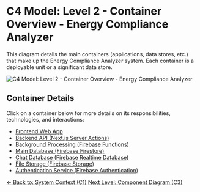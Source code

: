 # C4 Model: Level 2 - Container Overview - Energy Compliance Analyzer

This diagram details the main containers (applications, data stores, etc.) that make up the Energy Compliance Analyzer system. Each container is a deployable unit or a significant data store.

![C4 Model: Level 2 - Container Overview - Energy Compliance Analyzer](http://www.plantuml.com/plantuml/proxy?cache=no&src=https://raw.githubusercontent.com/limazix/energy-compliance-analyzer/main/docs/plantuml/c2-containers-overview.iuml)

## Container Details

Click on a container below for more details on its responsibilities, technologies, and interactions:

- [Frontend Web App](./frontend-app.md)
- [Backend API (Next.js Server Actions)](./server-actions.md)
- [Background Processing (Firebase Functions)](./firebase-functions.md)
- [Main Database (Firebase Firestore)](./firestore-db.md)
- [Chat Database (Firebase Realtime Database)](./rtdb.md)
- [File Storage (Firebase Storage)](./storage.md)
- [Authentication Service (Firebase Authentication)](./auth.md)

[<- Back to: System Context (C1)](../c1-context.md)
[Next Level: Component Diagram (C3)](../c3-components/index.md)
